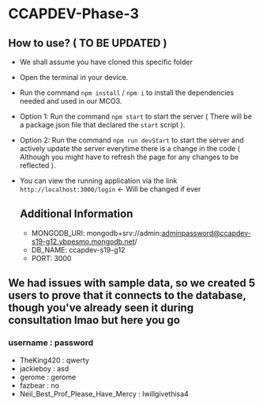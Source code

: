 # CCAPDEV-Phase-3

## How to use? ( TO BE UPDATED )
- We shall assume you have cloned this specific folder
- Open the terminal in your device.
- Run the command `npm install` / `npm i` to install the dependencies needed and used in our MCO3.
- Option 1: Run the command `npm start` to start the server ( There will be a package.json file that declared the `start` script ).
- Option 2: Run the command `npm run devStart` to start the server and actively update the server everytime there is a change in the code ( Although you might have to refresh the page for any changes to be reflected ).
- You can view the running application via the link `http://localhost:3000/login` <- Will be changed if ever

  ## Additional Information
  - MONGODB_URI: mongodb+srv://admin:adminpassword@ccapdev-s19-g12.ybpesmo.mongodb.net/
  - DB_NAME: ccapdev-s19-g12
  - PORT: 3000

## We had issues with sample data, so we created 5 users to prove that it connects to the database, though you've already seen it during consultation lmao but here you go
### username : password

- TheKing420 : qwerty
- jackieboy : asd
- gerome : gerome
- fazbear : no
- Neil_Best_Prof_Please_Have_Mercy : Iwillgivethisa4
